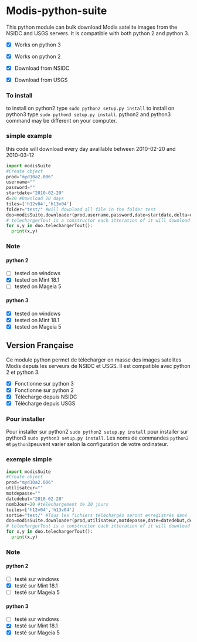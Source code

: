 # Modis-python-suite
This python module can bulk download Modis satelite images from the NSIDC and USGS servers. It is compatible with both python 2 and python 3.

- [X] Works on python 3
- [X] Works on python 2

- [X] Download from NSIDC
- [X] Download from USGS

### To install
to install on python2 type `sudo python2 setup.py install` to install on python3 type `sudo python3 setup.py install`. python2 and python3 command may be different on your computer.
### simple example
this code will download every day availlable between 2010-02-20 and 2010-03-12
```python
import modisSuite
#Create object
prod="myd10a2.006"
username=""
password=""
startdate="2010-02-20"
d=20 #Download 20 days
tiles=['h12v04','h13v04']
folder="test/" #will download all file in the folder test
doo=modisSuite.downloader(prod,username,password,date=startdate,delta=d,tuiles=tiles,output=folder)
# telechargerTout is a constructor each itteration of it will download a day
for x,y in doo.telechargerTout():
  print(x,y)
```
### Note
#### python 2
- [ ] tested on windows
- [X] tested on Mint 18.1
- [ ] tested on Mageia 5

#### python 3
- [X] tested on windows
- [X] tested on Mint 18.1
- [X] tested on Mageia 5

## Version Française
Ce module python permet de télécharger en masse des images satelites Modis depuis les serveurs de NSIDC et USGS. Il est compatible avec python 2 et python 3.

- [X] Fonctionne sur python 3
- [X] Fonctionne sur python 2
- [X] Télécharge depuis NSIDC
- [X] Télécharge depuis USGS

### Pour installer
Pour installer sur python2 `sudo python2 setup.py install` pour installer sur python3 `sudo python3 setup.py install`. Les noms de commandes `python2` et `python3`peuvent varier selon la configuration de votre ordinateur.

### exemple simple
```python
import modisSuite
#Create object
prod="myd10a2.006"
utilisateur=""
motdepasse=""
datedebut="2010-02-20"
nombJour=20 #téléchargement de 20 jours
tuiles=['h12v04','h13v04']
sortie="test/" #Tous les fichiers téléchargés seront enregistrés dans le dosier «test»
doo=modisSuite.downloader(prod,utilisateur,motdepasse,date=datedebut,delta=nombJour,tuiles=tuiles,output=sortie)
# telechargerTout is a constructor each itteration of it will download a day
for x,y in doo.telechargerTout():
  print(x,y)
```

### Note
#### python 2
- [ ] testé sur windows
- [X] testé sur Mint 18.1
- [ ] testé sur Mageia 5

#### python 3
- [ ] testé sur windows
- [X] testé sur Mint 18.1
- [X] testé sur Mageia 5
